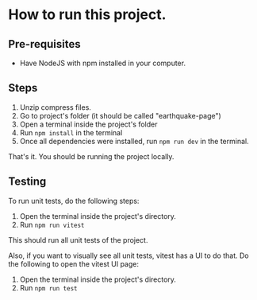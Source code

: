 # How to run this project.

## Pre-requisites

- Have NodeJS with npm installed in your computer.

## Steps

1. Unzip compress files.
2. Go to project's folder (it should be called "earthquake-page")
3. Open a terminal inside the project's folder
4. Run `npm install` in the terminal
5. Once all dependencies were installed, run `npm run dev` in the terminal.

That's it. You should be running the project locally.

## Testing

To run unit tests, do the following steps:

1. Open the terminal inside the project's directory.
2. Run `npm run vitest`

This should run all unit tests of the project.

Also, if you want to visually see all unit tests, vitest has a UI to do that. Do the following to open the vitest UI page:

1. Open the terminal inside the project's directory.
2. Run `npm run test`
